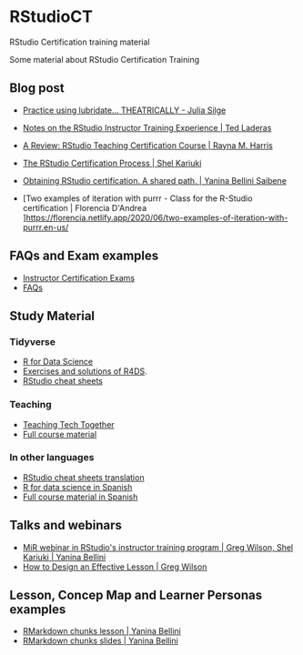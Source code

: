 # RStudioCT

RStudio Certification training material

Some material about RStudio Certification Training


## Blog post

* [Practice using lubridate... THEATRICALLY - Julia Silge](https://juliasilge.com/blog/lubridate-london-stage/)

* [Notes on the RStudio Instructor Training Experience | Ted Laderas](https://laderast.github.io/2019/11/15/my-experience-with-rstudio-instructor-training/)

* [A Review: RStudio Teaching Certification Course | Rayna M. Harris](https://www.raynamharris.com/blog/rstudioTTT/)

* [The RStudio Certification Process | Shel Kariuki](https://shelkariuki.netlify.app/blog/certification/)

* [Obtaining RStudio certification. A shared path. | Yanina Bellini Saibene](https://yabellini.netlify.app/post/rstudiocertification/)

* [Two examples of iteration with purrr - Class for the R-Studio certification | Florencia D'Andrea ]https://florencia.netlify.app/2020/06/two-examples-of-iteration-with-purrr.en-us/


## FAQs and Exam examples

* [Instructor Certification Exams](https://education.rstudio.com/blog/2020/02/instructor-certification-exams/)
* [FAQs](https://education.rstudio.com/trainers/)

## Study Material

### Tidyverse

* [R for Data Science](https://r4ds.had.co.nz/) 
* [Exercises and solutions of R4DS](https://jrnold.github.io/r4ds-exercise-solutions/).     
* [RStudio cheat sheets](https://rstudio.com/resources/cheatsheets/)

### Teaching

* [Teaching Tech Together](https://teachtogether.tech/)
* [Full course material](https://drive.google.com/drive/folders/13ohFt3D0EJ5PDbMaWTxnHH-hwA7G0IvY)

### In other languages

* [RStudio cheat sheets translation](https://rstudio.com/resources/cheatsheets/#translations)
* [R for data science in Spanish](https://github.com/cienciadedatos/documentacion-traduccion-r4ds)
* [Full course material in Spanish](https://drive.google.com/drive/folders/1qwTEMqoqphF9qu7f0lSCSTmikIf5chBi?usp=sharing)

## Talks and webinars

* [MiR webinar in RStudio's instructor training program | Greg Wilson, Shel Kariuki | Yanina Bellini](https://t.co/xRDTPFhGog?amp=1)
* [How to Design an Effective Lesson | Greg Wilson](https://vimeo.com/314074539)

## Lesson, Concep Map and Learner Personas examples

* [RMarkdown chunks lesson | Yanina Bellini](https://docs.google.com/document/d/1Z8zhRjK7tQ-VcOUMnOmxKNb2Ra_3DKsvMzo1iGeIt0I/edit?usp=sharing)
* [RMarkdown chunks slides | Yanina Bellini](https://docs.google.com/presentation/d/1Uzb5sHM54_t6NWLSDely6fCi8Nu4qhCT-qxMKY-vh78/edit?usp=sharing) 
